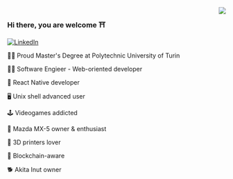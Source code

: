 <img align='right' src="https://github-readme-stats.vercel.app/api?username=strawberry-code&show_icons=true&title_color=fff&icon_color=79ff97&text_color=9f9f9f&bg_color=151515&count_private=true">

### Hi there, you are welcome ⛩

[![LinkedIn](https://img.shields.io/static/v1?label=LinkedIn&message=%20&color=orange&logo=Linkedin&style=flat-square&logoColor=blue)](https://www.linkedin.com/in/cristiano-cavo/)
  
  
👨‍🎓 Proud Master's Degree at Polytechnic University of Turin

👨‍💻 Software Engieer - Web-oriented developer

📱 React Native developer

🖥 Unix shell advanced user

🕹 Videogames addicted

🚗 Mazda MX-5 owner & enthusiast

🗿 3D printers lover

🔗 Blockchain-aware

🐕 Akita Inut owner